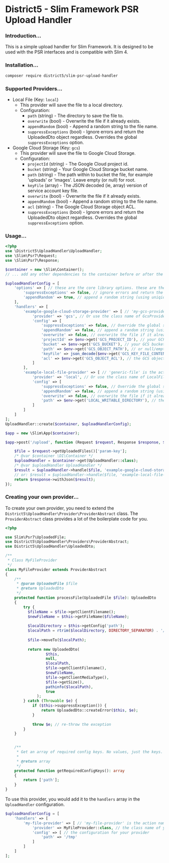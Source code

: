 # District5 - Slim Framework PSR Upload Handler

### Introduction...

This is a simple upload handler for Slim Framework. It is designed to be used with the PSR interfaces and is compatible
with Slim 4.

### Installation...

```bash
composer require district5/slim-psr-upload-handler
```

### Supported Providers...

- Local File (Key: `local`)
    - This provider will save the file to a local directory.
    - Configuration:
        - `path` (string) - The directory to save the file to.
        - `overwrite` (bool) - Overwrite the file if it already exists.
        - `appendRandom` (bool) - Append a random string to the file name.
        - `suppressExceptions` (bool) - Ignore errors and return the UploadedDto object regardless. Overrides the global
          `suppressExceptions` option.
- Google Cloud Storage (Key: `gcs`)
    - This provider will save the file to Google Cloud Storage.
    - Configuration:
        - `projectId` (string) - The Google Cloud project id.
        - `bucket` (string) - Your Google Cloud Storage bucket name.
        - `path` (string) - The path within to bucket the file, for example 'uploads' or 'images'. Leave empty (or null) for root.
        - `keyFile` (array) - The JSON decoded (ie, array) version of service account key file.
        - `overwrite` (bool) - Overwrite the file if it already exists.
        - `appendRandom` (bool) - Append a random string to the file name.
        - `acl` (string) - The Google Cloud Storage object ACL.
        - `suppressExceptions` (bool) - Ignore errors and return the UploadedDto object regardless. Overrides the global
          `suppressExceptions` option.

### Usage...

```php
<?php
use \District5\UploadHandler\UploadHandler;
use \Slim\Psr7\Request;
use \Slim\Psr7\Response;

$container = new \Slim\Container();
// ... add any other dependencies to the container before or after the upload handler

$uploadHandlerConfig = [
    'options' => [ // these are the core library options. these are the defaults for all handlers, but can be overridden in the handler specific config
        'suppressExceptions' => false, // ignore errors and return the UploadedDto object regardless.
        'appendRandom' => true, // append a random string (using uniqid) to the file, or use the original name
    ],
    'handlers' => [
        'example-google-cloud-storage-provider' => [ // 'my-gcs-provider' is the action name, this can be anything you want
            'provider' => 'gcs', // Or use the class name of GcsProvider::class
            'config' => [
                'suppressExceptions' => false, // Override the global suppressExceptions option
                'appendRandom' => false, // append a random string (using uniqid) to the file, or use the original name.  Overrides the global appendRandom option
                'overwrite' => false, // overwrite the file if it already exists
                'projectId' => $env->get('GCS_PROJECT_ID'), // your GCP project id
                'bucket' => $env->get('GCS_BUCKET'), // your GCS bucket name
                'path' => $env->get('GCS_OBJECT_PATH'), // or null/empty string for root
                'keyFile' => json_decode($env->get('GCS_KEY_FILE_CONTENT'), true), // your GCP service account key file content,
                'acl' => $env->get('GCS_OBJECT_ACL'), // the GCS object ACL
            ]
        ],
        'example-local-file-provider' => [ // 'generic-file' is the action name, this can be anything you want
            'provider' => 'local', // Or use the class name of LocalFileProvider::class
            'config' => [
                'suppressExceptions' => false, // Override the global suppressExceptions option
                'appendRandom' => false, // append a random string (using uniqid) to the file, or use the original name. Overrides the global appendRandom option
                'overwrite' => false, // overwrite the file if it already exists
                'path' => $env->get('LOCAL_WRITABLE_DIRECTORY'), // the directory to save the file to (trailing slash is stripped)
            ]
        ]
    ]
];
UploadHandler::create($container, $uploadHandlerConfig);

$app = new \Slim\App($container);

$app->post('/upload', function (Request $request, Response $response, $args) {

    $file = $request->getUploadedFiles()['param-key'];
    /* @var $container \DI\Container */
    $uploadHandler = $container->get(UploadHandler::class);
    /* @var $uploadHandler UploadHandler */
    $result = $uploadHandler->handle($file, 'example-google-cloud-storage-provider');
    // or: $result = $uploadHandler->handle($file, 'example-local-file-provider');
    return $response->withJson($result);
});

```

### Creating your own provider...

To create your own provider, you need to extend the `District5\UploadHandler\Provider\ProviderAbstract` class.
The `ProviderAbstract` class provides a lot of the boilerplate code for you.

```php
<?php

use Slim\Psr7\UploadedFile;
use District5\UploadHandler\Providers\ProviderAbstract;
use District5\UploadHandler\UploadedDto;

/**
 * Class MyFileProvider
 */
class MyFileProvider extends ProviderAbstract
{
    /**
     * @param UploadedFile $file
     * @return UploadedDto
     */
    protected function processFile(UploadedFile $file): UploadedDto
    {
        try {
          $fileName = $file->getClientFilename();
          $newFileName = $this->getFileName($fileName);
          
          $localDirectory = $this->getConfig('path');
          $localPath = rtrim($localDirectory, DIRECTORY_SEPARATOR) . '/' . $newFileName;
          
          $file->moveTo($localPath);
          
          return new UploadedDto(
                  $this,
                  null,
                  $localPath,
                  $file->getClientFilename(),
                  $newFileName,
                  $file->getClientMediaType(),
                  $file->getSize(),
                  pathinfo($localPath),
                  true
              );
        } catch (Throwable $e) {
            if ($this->suppressException()) {
                return UploadedDto::createError($this, $e);
            }
            
            throw $e; // re-throw the exception
        }
    }


    /**
     * Get an array of required config keys. No values, just the keys.
     *
     * @return array
     */
    protected function getRequiredConfigKeys(): array
    {
        return ['path'];
    }
}
```

To use this provider, you would add it to the `handlers` array in the `UploadHandler` configuration.

```php
$uploadHandlerConfig = [
    'handlers' => [
        'my-file-provider' => [ // 'my-file-provider' is the action name, this can be anything you want
            'provider' => MyFileProvider::class, // the class name of your provider
            'config' => [ // the configuration for your provider
                'path' => '/tmp'
            ]
        ]
    ]
];
```